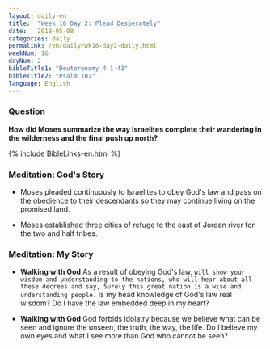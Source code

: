 ```yaml
---
layout: daily-en
title:  "Week 16 Day 2: Plead Desperately"
date:   2018-05-08
categories: daily
permalink: /en/daily/wk16-day2-daily.html
weekNum: 16
dayNum: 2
bibleTitle1: "Deuteronomy 4:1-43"
bibleTitle2: "Psalm 107"
language: English
---
```


### Question
**How did Moses summarize the way Israelites complete their wandering in the wilderness and the final push up north?**

{% include BibleLinks-en.html %}

### Meditation: God's Story  
+ Moses pleaded continuously to Israelites to obey God's law and pass on the obedience to their descendants so they may continue living on the promised land.

+ Moses established three cities of refuge to the east of Jordan river for the two and half tribes.

### Meditation: My Story  
+ **Walking with God** As a result of obeying God's law, `will show your wisdom and understanding to the nations, who will hear about all these decrees and say, Surely this great nation is a wise and understanding people.` Is my head knowledge of God's law real wisdom? Do I have the law embedded deep in my heart?

+ **Walking with God** God forbids idolatry because we believe what can be seen and ignore the unseen, the truth, the way, the life. Do I believe my own eyes and what I see more than God who cannot be seen?

